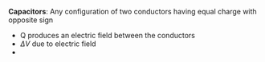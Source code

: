 **Capacitors**: Any configuration of two conductors having equal charge with opposite sign
- Q produces an electric field between the conductors
- $\Delta V$ due to electric field
- 